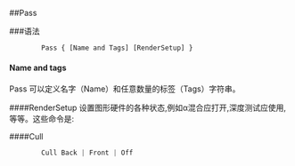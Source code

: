 ##Pass


###语法
```javascript
        Pass { [Name and Tags] [RenderSetup] }
```

#### Name and tags
Pass 可以定义名字（Name）和任意数量的标签（Tags）字符串。

####RenderSetup
设置图形硬件的各种状态,例如α混合应打开,深度测试应使用,等等。这些命令是:


####Cull
```javascript
        Cull Back | Front | Off
```























